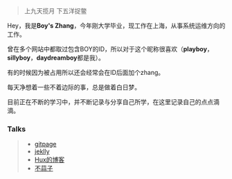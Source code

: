 >  上九天揽月 
>  下五洋捉鳖


Hey，我是**Boy's Zhang**，今年刚大学毕业，现工作在上海，从事系统运维方向的工作。

曾在多个网站中都取过包含BOY的ID，所以对于这个昵称很喜欢（**playboy**，**sillyboy**，**daydreamboy**都是我）。

有的时候因为被占用所以还会经常会在ID后面加个zhang。

每天净想着一些不着边际的事，总是做着白日梦。

目前正在不断的学习中，并不断记录与分享自己所学，在这里记录自己的点点滴滴。
### Talks
> * [gitpage](https://pages.github.com/)
> * [jeklly](http://jekyll.com.cn/jekyll)
> * [Hux的博客](http://huangxuan.me/Hux)
> * [不蒜子](https://busuanzi.ibruce.info/)
